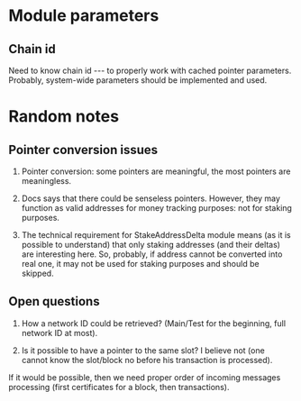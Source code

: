 Module parameters
=================

Chain id
--------

Need to know chain id --- to properly work with cached pointer parameters.
Probably, system-wide parameters should be implemented and used.

Random notes
============

Pointer conversion issues
-------------------------

1. Pointer conversion: some pointers are meaningful, the most pointers are meaningless.

2. Docs says that there could be senseless pointers. However, they may function as
valid addresses for money tracking purposes: not for staking purposes.

3. The technical requirement for StakeAddressDelta module means (as it is possible to
understand) that only staking addresses (and their deltas) are interesting here. So,
probably, if address cannot be converted into real one, it may not be used for staking
purposes and should be skipped.

Open questions
--------------

1. How a network ID could be retrieved? (Main/Test for the beginning, full network ID 
at most).

2. Is it possible to have a pointer to the same slot? I believe not (one cannot know
the slot/block no before his transaction is processed).

If it would be possible, then we need proper order of incoming messages processing
(first certificates for a block, then transactions).
